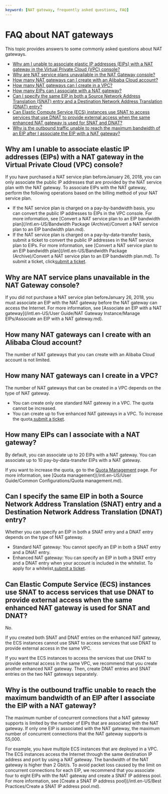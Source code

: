 ```yaml
---
keyword: [NAT gateway, frequently asked questions, FAQ]
---
```


# FAQ about NAT gateways

This topic provides answers to some commonly asked questions about NAT gateways.

-   [Why am I unable to associate elastic IP addresses \(EIPs\) with a NAT gateway in the Virtual Private Cloud \(VPC\) console?](#section_dxn_v29_z2k)
-   [Why are NAT service plans unavailable in the NAT Gateway console?](#section_g17_xi3_lt0)
-   [How many NAT gateways can I create with an Alibaba Cloud account?](#section_ch5_lda_osh)
-   [How many NAT gateways can I create in a VPC?](#section_8l9_cwy_02b)
-   [How many EIPs can I associate with a NAT gateway?](#section_9hb_4u4_f2e)
-   [Can I specify the same EIP in both a Source Network Address Translation \(SNAT\) entry and a Destination Network Address Translation \(DNAT\) entry?](#section_9qf_el8_09i)
-   [Can Elastic Compute Service \(ECS\) instances use SNAT to access services that use DNAT to provide external access when the same enhanced NAT gateway is used for SNAT and DNAT?](#section_wdq_wze_1yj)
-   [Why is the outbound traffic unable to reach the maximum bandwidth of an EIP after I associate the EIP with a NAT gateway?](#section_i0c_yb8_sw1)

## Why am I unable to associate elastic IP addresses \(EIPs\) with a NAT gateway in the Virtual Private Cloud \(VPC\) console?

If you have purchased a NAT service plan beforeJanuary 26, 2018, you can only associate the public IP addresses that are provided by the NAT service plan with the NAT gateway. To associate EIPs with the NAT gateway, perform the following operations based on the billing method of your NAT service plan.

-   If the NAT service plan is charged on a pay-by-bandwidth basis, you can convert the public IP addresses to EIPs in the VPC console. For more information, see [Convert a NAT service plan to an EIP bandwidth plan](/intl.en-US/Bandwidth Package (Archive)/Convert a NAT service plan to an EIP bandwidth plan.md).
-   If the NAT service plan is charged on a pay-by-data-transfer basis, submit a ticket to convert the public IP addresses in the NAT service plan to EIPs. For more information, see [Convert a NAT service plan to an EIP bandwidth plan](/intl.en-US/Bandwidth Package (Archive)/Convert a NAT service plan to an EIP bandwidth plan.md). To submit a ticket, click[submit a ticket](https://workorder-intl.console.aliyun.com/#/ticket/createIndex).

## Why are NAT service plans unavailable in the NAT Gateway console?

If you did not purchase a NAT service plan beforeJanuary 26, 2018, you must associate an EIP with the NAT gateway before the NAT gateway can access the Internet. For more information, see [Associate an EIP with a NAT gateway](/intl.en-US/User Guide/NAT Gateway Instance/Manage EIPs/Associate an EIP with a NAT gateway.md).

## How many NAT gateways can I create with an Alibaba Cloud account?

The number of NAT gateways that you can create with an Alibaba Cloud account is not limited.

## How many NAT gateways can I create in a VPC?

The number of NAT gateways that can be created in a VPC depends on the type of NAT gateway.

-   You can create only one standard NAT gateway in a VPC. The quota cannot be increased.
-   You can create up to five enhanced NAT gateways in a VPC. To increase the quota,[submit a ticket](https://workorder-intl.console.aliyun.com/#/ticket/createIndex).

## How many EIPs can I associate with a NAT gateway?

By default, you can associate up to 20 EIPs with a NAT gateway. You can associate up to 10 pay-by-data-transfer EIPs with a NAT gateway.

If you want to increase the quota, go to the [Quota Management](https://vpc.console.aliyun.com/quota) page. For more information, see [Quota management](/intl.en-US/User Guide/Common Configurations/Quota management.md).

## Can I specify the same EIP in both a Source Network Address Translation \(SNAT\) entry and a Destination Network Address Translation \(DNAT\) entry?

Whether you can specify an EIP in both a SNAT entry and a DNAT entry depends on the type of NAT gateway.

-   Standard NAT gateway: You cannot specify an EIP in both a SNAT entry and a DNAT entry.
-   Enhanced NAT gateway: You can specify an EIP in both a SNAT entry and a DNAT entry when your account is included in the whitelist. To apply for a whitelist,[submit a ticket](https://workorder-intl.console.aliyun.com/#/ticket/createIndex).

## Can Elastic Compute Service \(ECS\) instances use SNAT to access services that use DNAT to provide external access when the same enhanced NAT gateway is used for SNAT and DNAT?

No.

If you created both SNAT and DNAT entries on the enhanced NAT gateway, the ECS instances cannot use SNAT to access services that use DNAT to provide external access in the same VPC.

If you want the ECS instances to access the services that use DNAT to provide external access in the same VPC, we recommend that you create another enhanced NAT gateway. Then, create DNAT entries and SNAT entries on the two NAT gateways separately.

## Why is the outbound traffic unable to reach the maximum bandwidth of an EIP after I associate the EIP with a NAT gateway?

The maximum number of concurrent connections that a NAT gateway supports is limited by the number of EIPs that are associated with the NAT gateway. If only one EIP is associated with the NAT gateway, the maximum number of concurrent connections that the NAT gateway supports is 55,000.

For example, you have multiple ECS instances that are deployed in a VPC. The ECS instances access the Internet through the same destination IP address and port by using a NAT gateway. The bandwidth of the NAT gateway is higher than 2 Gbit/s. To avoid packet loss caused by the limit on concurrent connections for each EIP, we recommend that you associate four to eight EIPs with the NAT gateway and create a SNAT IP address pool. For more information, see [Create a SNAT IP address pool](/intl.en-US/Best Practices/Create a SNAT IP address pool.md).

